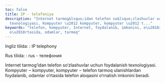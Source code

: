 ```yaml
---
toc: false
title: IP - telefoniya
description: "Internet tarmog&lsquo;idan telefon so&lsquo;zlashuvlar uchun foydalanish
  texnologiyasi. Kompyuter \u2012 kompyuter, kompyuter \u2012 t..."
keywords: "telefon, kompyuter, Internet, foydalanib, imkonini, o\u2018rnatish, aloqasini,
  o\u2018rtasida, odamlar, tarmoq"
---
```


Ingliz tilida:
:   IP telephony

Rus tilida:
:   rus - телефония

Internet tarmog‘idan telefon so‘zlashuvlar uchun foydalanish texnologiyasi. Kompyuter ‒ kompyuter, kompyuter ‒ telefon tarmoq ulanishlardan foydalanib, odamlar o‘rtasida telefon aloqasini o‘rnatish imkonini beradi.